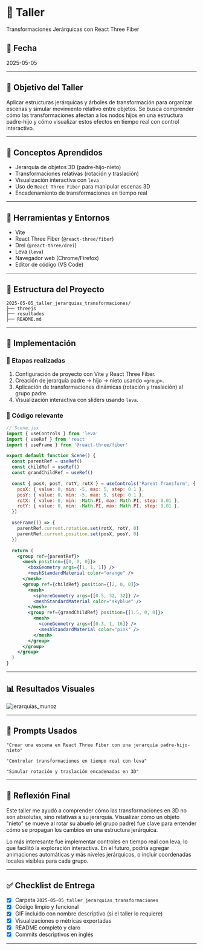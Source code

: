 # 🧪 Taller
Transformaciones Jerárquicas con React Three Fiber

## 📅 Fecha
2025-05-05

---

## 🎯 Objetivo del Taller

Aplicar estructuras jerárquicas y árboles de transformación para organizar escenas y simular movimiento relativo entre objetos. Se busca comprender cómo las transformaciones afectan a los nodos hijos en una estructura padre-hijo y cómo visualizar estos efectos en tiempo real con control interactivo.

---

## 🧠 Conceptos Aprendidos

- Jerarquía de objetos 3D (padre-hijo-nieto)
- Transformaciones relativas (rotación y traslación)
- Visualización interactiva con `leva`
- Uso de `React Three Fiber` para manipular escenas 3D
- Encadenamiento de transformaciones en tiempo real

---

## 🔧 Herramientas y Entornos

- Vite
- React Three Fiber (`@react-three/fiber`)
- Drei (`@react-three/drei`)
- Leva (`leva`)
- Navegador web (Chrome/Firefox)
- Editor de código (VS Code)

---

## 📁 Estructura del Proyecto
```
2025-05-05_taller_jerarquias_transformaciones/
├── threejs
├── resultados
├── README.md
```
---

## 🧪 Implementación

### 🔹 Etapas realizadas
1. Configuración de proyecto con Vite y React Three Fiber.
2. Creación de jerarquía padre → hijo → nieto usando `<group>`.
3. Aplicación de transformaciones dinámicas (rotación y traslación) al grupo padre.
4. Visualización interactiva con sliders usando `leva`.

### 🔹 Código relevante

```jsx
// Scene.jsx
import { useControls } from 'leva'
import { useRef } from 'react'
import { useFrame } from '@react-three/fiber'

export default function Scene() {
  const parentRef = useRef()
  const childRef = useRef()
  const grandChildRef = useRef()

  const { posX, posY, rotY, rotX } = useControls('Parent Transform', {
    posX: { value: 0, min: -5, max: 5, step: 0.1 },
    posY: { value: 0, min: -5, max: 5, step: 0.1 },
    rotX: { value: 0, min: -Math.PI, max: Math.PI, step: 0.01 },
    rotY: { value: 0, min: -Math.PI, max: Math.PI, step: 0.01 },
  })

  useFrame(() => {
    parentRef.current.rotation.set(rotX, rotY, 0)
    parentRef.current.position.set(posX, posY, 0)
  })

  return (
    <group ref={parentRef}>
      <mesh position={[0, 0, 0]}>
        <boxGeometry args={[1, 1, 1]} />
        <meshStandardMaterial color="orange" />
      </mesh>
      <group ref={childRef} position={[2, 0, 0]}>
        <mesh>
          <sphereGeometry args={[0.5, 32, 32]} />
          <meshStandardMaterial color="skyblue" />
        </mesh>
        <group ref={grandChildRef} position={[1.5, 0, 0]}>
          <mesh>
            <coneGeometry args={[0.3, 1, 16]} />
            <meshStandardMaterial color="pink" />
          </mesh>
        </group>
      </group>
    </group>
  )
}
```

---

## 📊 Resultados Visuales

![jerarquias_munoz](https://github.com/user-attachments/assets/d7a59fa7-0f04-425a-892f-418f36eaa334)

---

## 🧩 Prompts Usados

```text
"Crear una escena en React Three Fiber con una jerarquía padre-hijo-nieto"

"Controlar transformaciones en tiempo real con leva"

"Simular rotación y traslación encadenadas en 3D"
```

---

## 💬 Reflexión Final

Este taller me ayudó a comprender cómo las transformaciones en 3D no son absolutas, sino relativas a su jerarquía. Visualizar cómo un objeto "nieto" se mueve al rotar su abuelo (el grupo padre) fue clave para entender cómo se propagan los cambios en una estructura jerárquica.

Lo más interesante fue implementar controles en tiempo real con leva, lo que facilitó la exploración interactiva. En el futuro, podría agregar animaciones automáticas y más niveles jerárquicos, o incluir coordenadas locales visibles para cada grupo.

---


## ✅ Checklist de Entrega

- [x] Carpeta `2025-05-05_taller_jerarquias_transformaciones`
- [x] Código limpio y funcional
- [x] GIF incluido con nombre descriptivo (si el taller lo requiere)
- [x] Visualizaciones o métricas exportadas
- [x] README completo y claro
- [x] Commits descriptivos en inglés

---
